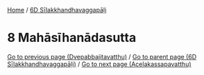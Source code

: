 
[Home](/) / [6D Sīlakkhandhavaggapāḷi](../6D.md)

# 8 Mahāsīhanādasutta


[Go to previous page (Dvepabbajitavatthu)](7/Dvepabbajitavatthu.md) / [Go to parent page (6D Sīlakkhandhavaggapāḷi)](0.md) / [Go to next page (Acelakassapavatthu)](8/Acelakassapavatthu.md)


